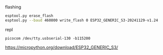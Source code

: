 flashing
```bash
esptool.py erase_flash
esptool.py --baud 460800 write_flash 0 ESP32_GENERIC_S3-20241129-v1.24.1.bin
```

repl
```
picocom /dev/tty.usbserial-130 -b115200
```

https://micropython.org/download/ESP32_GENERIC_S3/
